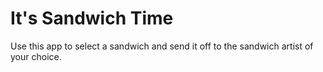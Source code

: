 # It's Sandwich Time

Use this app to select a sandwich and send it off to the sandwich artist of your choice.

